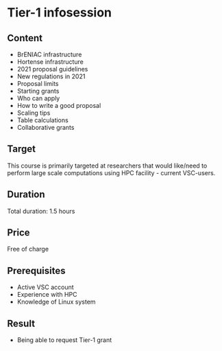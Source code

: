 # Tier-1 infosession

## Content
- BrENIAC infrastructure
- Hortense infrastructure
- 2021 proposal guidelines
- New regulations in 2021
- Proposal limits
- Starting grants
- Who can apply
- How to write a good proposal
- Scaling tips
- Table calculations
- Collaborative grants


## Target
This course is primarily targeted at researchers that would like/need to perform large scale computations using HPC facility - current VSC-users.

## Duration
Total duration: 1.5 hours

## Price
Free of charge
	
## Prerequisites
- Active VSC account
- Experience with HPC
- Knowledge of Linux system

## Result
- Being able to request Tier-1 grant

